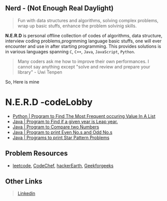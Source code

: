 ## Nerd - (Not Enough Real Daylight) 
> Fun with data structures and algorithms, solving complex problems, wrap up basic stuffs, enhance the problem solvinig skills.

**N.E.R.D**  is personal offline collection of codes of algorithms, data structure, interview coding problems,progrmming language basic stuffs, one will ever encounter and use in after starting programming. 
This provides solutions is in various languages spanning `C`, `C++`, `Java`, `JavaScript`, `Python`.

 > Many coders ask me how to improve their own performances. I cannot say anything except "solve and review and prepare your library" - Uwi Tenpen
 
So, Here is mine

# N.E.R.D -codeLobby

- [Python | Program to Find The Most Frequent occuring Value In A List](https://github.com/ShubhamPy/N.E.R.D/commit/fdc81ddefa895dee29009b94348dd8b7b6a1f373)
- [Java | Program to Find if a given year is Leap year.](https://github.com/ShubhamPy/N.E.R.D/blob/master/javaExercises/University/assignments/checkLeapYear/src/LeapYear.java)
- [Java | Program to Compare two Numbers](https://github.com/ShubhamPy/N.E.R.D/blob/master/javaExercises/University/assignments/compTwoNums/src/CompNums.java)
- [Java | Program to print Even No.s and Odd No.s](https://github.com/ShubhamPy/N.E.R.D/blob/master/javaExercises/University/assignments/evenOdd/src/EvenOdd.java)
- [Java | Programs to print Star Pattern Problems](https://github.com/ShubhamPy/N.E.R.D/tree/master/javaExercises/DiffPatterns)
## Problem Resources
- [leetcode](https://leetcode.com/), [CodeChef](https://www.codechef.com), [hackerEarth](https://www.hackerearth.com/), [Geekforgeeks](https://www.geeksforgeeks.org/)
## Other Links
> [Linkedin](https://www.linkedin.com/in/shubhampy/)
